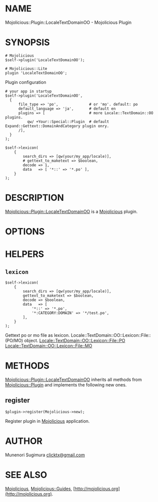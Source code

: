 # NAME

Mojolicious::Plugin::LocaleTextDomainOO - Mojolicious Plugin

# SYNOPSIS

    # Mojolicious
    $self->plugin('LocaleTextDomainOO');

    # Mojolicious::Lite
    plugin 'LocaleTextDomainOO';

Plugin configuration

    # your app in startup
    $self->plugin('LocaleTextDomainOO',
      {
          file_type => 'po',              # or 'mo'. default: po
          default_language => 'ja',       # default en
          plugins => [                    # more Locale::TextDomain::OO plugins.
              qw/ +Your::Special::Plugin  # default Expand::Gettext::DomainAndCategory plugin onry.
          /],
      }
    );
    
    $self->lexicon(
        {
            search_dirs => [qw(your/my_app/locale)],
            # gettext_to_maketext => $boolean,
            decode => 1,
            data   => [ '*::' => '*.po' ],
        }
    );

# DESCRIPTION

[Mojolicious::Plugin::LocaleTextDomainOO](https://metacpan.org/pod/Mojolicious::Plugin::LocaleTextDomainOO) is a [Mojolicious](https://metacpan.org/pod/Mojolicious) plugin.

# OPTIONS

# HELPERS

## `lexicon`

    $self->lexicon(
        {
            search_dirs => [qw(your/my_app/locale)],
            gettext_to_maketext => $boolean,
            decode => $boolean,
            data   => [
                '*::' => '*.po',
                '*:CATEGORY:DOMAIN' => '*/test.po',
            ],
        }
    );

Gettext po or mo file as lexicon.
Locale::TextDomain::OO::Lexicon::File::(PO/MO) object.
[Locale::TextDomain::OO::Lexicon::File::PO](https://metacpan.org/pod/Locale::TextDomain::OO::Lexicon::File::PO)
[Locale::TextDomain::OO::Lexicon::File::MO](https://metacpan.org/pod/Locale::TextDomain::OO::Lexicon::File::MO)

# METHODS

[Mojolicious::Plugin::LocaleTextDomainOO](https://metacpan.org/pod/Mojolicious::Plugin::LocaleTextDomainOO) inherits all methods from
[Mojolicious::Plugin](https://metacpan.org/pod/Mojolicious::Plugin) and implements the following new ones.

## register

    $plugin->register(Mojolicious->new);

Register plugin in [Mojolicious](https://metacpan.org/pod/Mojolicious) application.

# AUTHOR

Munenori Sugimura <clicktx@gmail.com>

# SEE ALSO

[Mojolicious](https://metacpan.org/pod/Mojolicious), [Mojolicious::Guides](https://metacpan.org/pod/Mojolicious::Guides), [http://mojolicious.org](http://mojolicious.org).
